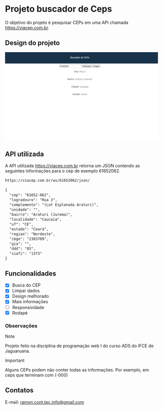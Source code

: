# Projeto buscador de Ceps

O objetivo do projeto é pesquisar CEPs em uma API chamada https://viacep.com.br.

## Design do projeto
![Design do projeto](image.png)

## API utilizada
A API utilizada https://viacep.com.br retorna um JSON contendo as seguintes informações para o cep de exemplo 61652062.

```
https://viacep.com.br/ws/61652062/json/

{
  "cep": "61652-062",
  "logradouro": "Rua 3",
  "complemento": "(Lot Esplanada Araturi)",
  "unidade": "",
  "bairro": "Araturi (Jurema)",
  "localidade": "Caucaia",
  "uf": "CE",
  "estado": "Ceará",
  "regiao": "Nordeste",
  "ibge": "2303709",
  "gia": "",
  "ddd": "85",
  "siafi": "1373"
}
```

## Funcionalidades
- [x] Busca do CEP
- [x] Limpar dados
- [x] Design melhorado
- [x] Mais informações
- [ ] Responsividade
- [x] Rodapé

### Observações
> [!NOTE]
> Projeto feito na disciplina de programação web I do curso ADS do IFCE de Jaguaruana.

> [!IMPORTANT]
> Alguns CEPs podem não conter todas as informações. Por exemplo, em ceps que terminam com (-000)

## Contatos

E-mail: ramon.cont.tec.info@gmail.com
